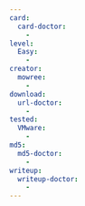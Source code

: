 ```yaml
---
card:
  card-doctor:
    -
level:
  Easy:
    -
creator:
  mowree:
    -
download:
  url-doctor:
    -
tested:
  VMware:
    -
md5:
  md5-doctor:
    -
writeup:
  writeup-doctor:
    -
---
```

